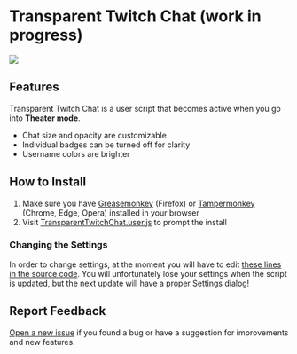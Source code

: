 # Transparent Twitch Chat (work in progress)

![](https://repo.chylex.com/transparent-twitch-chat.png?)

## Features

Transparent Twitch Chat is a user script that becomes active when you go into **Theater mode**.

- Chat size and opacity are customizable
- Individual badges can be turned off for clarity
- Username colors are brighter

## How to Install

1. Make sure you have [Greasemonkey](https://addons.mozilla.org/en-US/firefox/addon/greasemonkey/) (Firefox) or [Tampermonkey](https://tampermonkey.net/) (Chrome, Edge, Opera) installed in your browser
2. Visit [TransparentTwitchChat.user.js](https://github.com/chylex/Transparent-Twitch-Chat/raw/master/dist/TransparentTwitchChat.user.js) to prompt the install

### Changing the Settings

In order to change settings, at the moment you will have to edit [these lines in the source code](https://github.com/chylex/Transparent-Twitch-Chat/blob/master/src/main.js#L21-L28). You will unfortunately lose your settings when the script is updated, but the next update will have a proper Settings dialog!

## Report Feedback

[Open a new issue](https://github.com/chylex/Transparent-Twitch-Chat/issues) if you found a bug or have a suggestion for improvements and new features.
